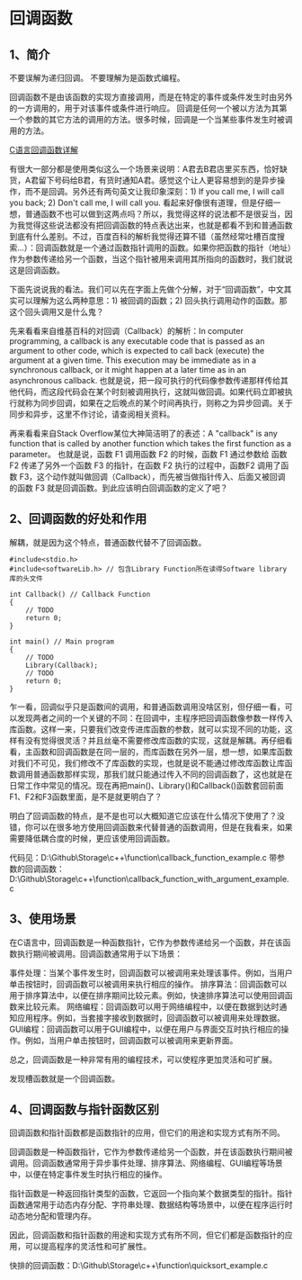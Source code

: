 # 回调函数

## 1、简介
不要误解为递归回调。
不要理解为是函数式编程。

回调函数不是由该函数的实现方直接调用，而是在特定的事件或条件发生时由另外的一方调用的，用于对该事件或条件进行响应。
回调是任何一个被以方法为其第一个参数的其它方法的调用的方法。很多时候，回调是一个当某些事件发生时被调用的方法。

[C语言回调函数详解](https://www.cnblogs.com/jiangzhaowei/p/9129105.html)

有很大一部分都是使用类似这么一个场景来说明：A君去B君店里买东西，恰好缺货，A君留下号码给B君，有货时通知A君。感觉这个让人更容易想到的是异步操作，而不是回调。另外还有两句英文让我印象深刻：1) If you call me, I will call you back; 2) Don't call me, I will call you. 看起来好像很有道理，但是仔细一想，普通函数不也可以做到这两点吗？所以，我觉得这样的说法都不是很妥当，因为我觉得这些说法都没有把回调函数的特点表达出来，也就是都看不到和普通函数到底有什么差别。不过，百度百科的解析我觉得还算不错（虽然经常吐槽百度搜索...）：回调函数就是一个通过函数指针调用的函数。如果你把函数的指针（地址）作为参数传递给另一个函数，当这个指针被用来调用其所指向的函数时，我们就说这是回调函数。

下面先说说我的看法。我们可以先在字面上先做个分解，对于“回调函数”，中文其实可以理解为这么两种意思：1) 被回调的函数；2) 回头执行调用动作的函数。那这个回头调用又是什么鬼？

先来看看来自维基百科的对回调（Callback）的解析：In computer programming, a callback is any executable code that is passed as an argument to other code, which is expected to call back (execute) the argument at a given time. This execution may be immediate as in a synchronous callback, or it might happen at a later time as in an asynchronous callback. 也就是说，把一段可执行的代码像参数传递那样传给其他代码，而这段代码会在某个时刻被调用执行，这就叫做回调。如果代码立即被执行就称为同步回调，如果在之后晚点的某个时间再执行，则称之为异步回调。关于同步和异步，这里不作讨论，请查阅相关资料。

再来看看来自Stack Overflow某位大神简洁明了的表述：A "callback" is any function that is called by another function which takes the first function as a parameter。 也就是说，函数 F1 调用函数 F2 的时候，函数 F1 通过参数给 函数 F2 传递了另外一个函数 F3 的指针，在函数 F2 执行的过程中，函数F2 调用了函数 F3，这个动作就叫做回调（Callback），而先被当做指针传入、后面又被回调的函数 F3 就是回调函数。到此应该明白回调函数的定义了吧？

## 2、回调函数的好处和作用
解耦，就是因为这个特点，普通函数代替不了回调函数。
```
#include<stdio.h>
#include<softwareLib.h> // 包含Library Function所在读得Software library库的头文件
 
int Callback() // Callback Function
{
    // TODO
    return 0;
}
 
int main() // Main program
{
    // TODO
    Library(Callback);
    // TODO
    return 0;
}
```
乍一看，回调似乎只是函数间的调用，和普通函数调用没啥区别，但仔细一看，可以发现两者之间的一个关键的不同：在回调中，主程序把回调函数像参数一样传入库函数。这样一来，只要我们改变传进库函数的参数，就可以实现不同的功能，这样有没有觉得很灵活？并且丝毫不需要修改库函数的实现，这就是解耦。再仔细看看，主函数和回调函数是在同一层的，而库函数在另外一层，想一想，如果库函数对我们不可见，我们修改不了库函数的实现，也就是说不能通过修改库函数让库函数调用普通函数那样实现，那我们就只能通过传入不同的回调函数了，这也就是在日常工作中常见的情况。现在再把main()、Library()和Callback()函数套回前面 F1、F2和F3函数里面，是不是就更明白了？

明白了回调函数的特点，是不是也可以大概知道它应该在什么情况下使用了？没错，你可以在很多地方使用回调函数来代替普通的函数调用，但是在我看来，如果需要降低耦合度的时候，更应该使用回调函数。

代码见：D:\Github\Storage\c++\function\callback_function_example.c
带参数的回调函数：D:\Github\Storage\c++\function\callback_function_with_argument_example.c

## 3、使用场景
在C语言中，回调函数是一种函数指针，它作为参数传递给另一个函数，并在该函数执行期间被调用。回调函数通常用于以下场景：

事件处理：当某个事件发生时，回调函数可以被调用来处理该事件。例如，当用户单击按钮时，回调函数可以被调用来执行相应的操作。
排序算法：回调函数可以用于排序算法中，以便在排序期间比较元素。例如，快速排序算法可以使用回调函数来比较元素。
网络编程：回调函数可以用于网络编程中，以便在数据到达时通知应用程序。例如，当套接字接收到数据时，回调函数可以被调用来处理数据。
GUI编程：回调函数可以用于GUI编程中，以便在用户与界面交互时执行相应的操作。例如，当用户单击按钮时，回调函数可以被调用来更新界面。

总之，回调函数是一种非常有用的编程技术，可以使程序更加灵活和可扩展。

发现槽函数就是一个回调函数。

## 4、回调函数与指针函数区别
回调函数和指针函数都是函数指针的应用，但它们的用途和实现方式有所不同。

回调函数是一种函数指针，它作为参数传递给另一个函数，并在该函数执行期间被调用。回调函数通常用于异步事件处理、排序算法、网络编程、GUI编程等场景中，以便在特定事件发生时执行相应的操作。

指针函数是一种返回指针类型的函数，它返回一个指向某个数据类型的指针。指针函数通常用于动态内存分配、字符串处理、数据结构等场景中，以便在程序运行时动态地分配和管理内存。

因此，回调函数和指针函数的用途和实现方式有所不同，但它们都是函数指针的应用，可以提高程序的灵活性和可扩展性。

快排的回调函数：D:\Github\Storage\c++\function\quicksort_example.c
